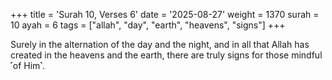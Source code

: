 +++
title = 'Surah 10, Verses 6'
date = '2025-08-27'
weight = 1370
surah = 10
ayah = 6
tags = ["allah", "day", "earth", "heavens", "signs"]
+++

Surely in the alternation of the day and the night, and in all that Allah has created in the heavens and the earth, there are truly signs for those mindful ˹of Him˺.